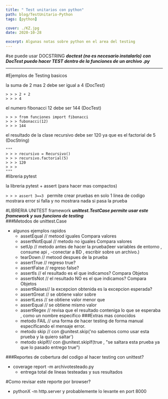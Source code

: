 ```yaml
---
title: " Test unitarios con python"
path: blog/TestUnitario-Python
tags: [python]

cover: ./KZ.jpg
date: 2020-10-28

excerpt: Algunas notas sobre python en el area del testing 
---
```



#se puede usar DOCSTRING 
***doctest (no es necesario instalarlo)*** 
***con DocTest puedo hacer TEST dentro de la funciones de un  archivo .py***

-------------------
#Ejemplos de Testing basicos

la suma de 2 mas 2 debe ser igual a 4 (DocTest)  

`> > > 2 + 2`  
`> > > 4`

el numero fibonacci 12 debe ser 144 (DocTest)  

`> > > from funciones import fibonacci`  
`> > > fubonacci(12)`  
`> > > 144`  

el resultado de la clase recursivo debe ser 120 ya que es el factorial de 5 (DocString)

`"""`  
`> > > recursivo = Recursivo()`  
`> > > recursivo.factorial(5)`  
`> > > 120`  
`> > > `  
`"""`  
#libreria pytest

la libreria pytest + assert (para hacer mas compactos)

`> > > assert 3==3 `
permite crear pruebas en solo 1 linea de codigo  
mostrara error si falla y no mostrara nada si pasa la prueba   


#LIBRERIA UNITEST framework
***unittest.TestCase permite  usar este framework y sus funcions de testing***  
###Metodos de unittest.Case

- algunos ejemplos rapidos
    - assetEqual // metood iguales Compara valores
    - assertNotEqual // metodo no iguales Compara valores
    - setUp // metodo antes de hacer la prueba(leer variables de entorno , consume api ,    -conectar a BD , escribir sobre un archivo.)
    - tearDown // metood despues de la prueba
    - assertTrue // regreso true?
    - assertFalse // regreso false?
    - assertIs // el resultado es el que indicamos? Compara Objetos
    - assertIsNot // el resultado NO es el que indicamos? Compara Objetos
    - assertRaises// la excepcion obtenida es la excepcion esperada?
    - assertGreat // se obtiene valor sobre
    - assertLess // se obtiene valor menor que
    - asserEqual // se obtiene mismo valor
    - assertRegex // revisa que el resultado conteniga lo que se esperaba , como un nombre especifico
###Extras mas conocidos
    - metodo FAIL // una forma de hacer testing de forma manual especificando el mensaje error.
    - metodo skip // con @unitest.skip('no sabemos como usar esta prueba y la quiero saltar')
    - metodo skipIf// con @unitest.skipIf(true , "se saltara esta prueba ya que lo pasado entrego true")



###Reportes de cobertura del codigo al hacer testing con unittest?
- coverage report -m archivotesteado.py 
    - entrega total de lineas testeadas y sus resultados

#Como revisar este reporte por browser?
- pythonX -m http.server y probablemente lo levante en port 8000

